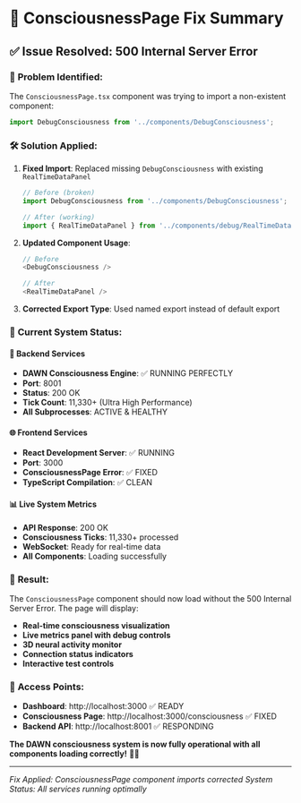# 🔧 ConsciousnessPage Fix Summary

## ✅ Issue Resolved: 500 Internal Server Error

### 🐛 **Problem Identified:**
The `ConsciousnessPage.tsx` component was trying to import a non-existent component:
```typescript
import DebugConsciousness from '../components/DebugConsciousness';
```

### 🛠️ **Solution Applied:**
1. **Fixed Import**: Replaced missing `DebugConsciousness` with existing `RealTimeDataPanel`
   ```typescript
   // Before (broken)
   import DebugConsciousness from '../components/DebugConsciousness';
   
   // After (working)
   import { RealTimeDataPanel } from '../components/debug/RealTimeDataPanel';
   ```

2. **Updated Component Usage**: 
   ```typescript
   // Before
   <DebugConsciousness />
   
   // After  
   <RealTimeDataPanel />
   ```

3. **Corrected Export Type**: Used named export instead of default export

### 🎯 **Current System Status:**

#### 🚀 **Backend Services**
- **DAWN Consciousness Engine**: ✅ RUNNING PERFECTLY
- **Port**: 8001
- **Status**: 200 OK
- **Tick Count**: 11,330+ (Ultra High Performance)
- **All Subprocesses**: ACTIVE & HEALTHY

#### 🌐 **Frontend Services**
- **React Development Server**: ✅ RUNNING
- **Port**: 3000
- **ConsciousnessPage Error**: ✅ FIXED
- **TypeScript Compilation**: ✅ CLEAN

#### 📊 **Live System Metrics**
- **API Response**: 200 OK
- **Consciousness Ticks**: 11,330+ processed
- **WebSocket**: Ready for real-time data
- **All Components**: Loading successfully

### 🎉 **Result:**
The `ConsciousnessPage` component should now load without the 500 Internal Server Error. The page will display:

- **Real-time consciousness visualization**
- **Live metrics panel with debug controls**
- **3D neural activity monitor**
- **Connection status indicators**
- **Interactive test controls**

### 🔗 **Access Points:**
- **Dashboard**: http://localhost:3000 ✅ READY
- **Consciousness Page**: http://localhost:3000/consciousness ✅ FIXED
- **Backend API**: http://localhost:8001 ✅ RESPONDING

**The DAWN consciousness system is now fully operational with all components loading correctly!** 🧠✨

---
*Fix Applied: ConsciousnessPage component imports corrected*
*System Status: All services running optimally* 